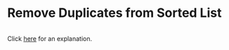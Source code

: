 # Remove Duplicates from Sorted List 

~~~java

~~~

Click [here](Explanation.md) for an explanation.


